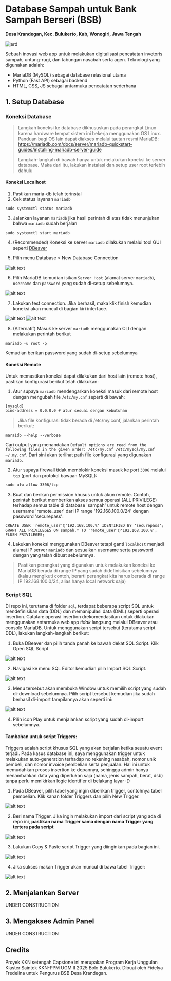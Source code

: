 # Database Sampah untuk Bank Sampah Berseri (BSB)

**Desa Krandegan, Kec. Bulukerto, Kab, Wonogiri, Jawa Tengah**

![erd](assets/erd/Database_BSB.png)

Sebuah inovasi web app untuk melakukan digitalisasi pencatatan invetoris sampah, untung-rugi, dan tabungan nasabah serta agen. Teknologi yang digunakan adalah:
- MariaDB (MySQL) sebagai database relasional utama
- Python (Fast API) sebagai backend
- HTML, CSS, JS sebagai antarmuka pencatatan sederhana

## 1. Setup Database

### Koneksi Database

> Langkah koneksi ke database dikhususkan pada perangkat Linux karena hardware tempat sistem ini bekerja menggunakan OS Linux. Panduan bagi OS lain dapat diakses melalui tautan resmi MariaDB: https://mariadb.com/docs/server/mariadb-quickstart-guides/installing-mariadb-server-guide 
> 
> Langkah-langkah di bawah hanya untuk melakukan koneksi ke server database. Maka dari itu, lakukan instalasi dan setup user root terlebih dahulu

#### Koneksi Localhost

1. Pastikan maria-db telah terinstal
2. Cek status layanan `mariadb` 
```
sudo systemctl status mariadb
```
3. Jalankan layanan `mariadb` jika hasil perintah di atas tidak menunjukan bahwa `mariadb` sudah berjalan
```
sudo systemctl start mariadb
```
4. (Recommended) Koneksi ke server `mariadb` dilakukan melalui tool GUI seperti [DBeaver](https://dbeaver.io/download/)

5. Pilih menu Database > New Database Connection

![alt text](assets/mariadb-1.png)

6. Pilih MariaDB kemudian isikan `Server Host` (alamat server `mariadb`), `username` dan `password` yang sudah di-setup sebelumnya.

![alt text](assets/mariadb-2.png)

7. Lakukan test connection. Jika berhasil, maka klik finish kemudian koneksi akan muncul di bagian kiri interface.

![alt text](assets/mariadb-3.png) ![alt text](assets/mariadb-4.png)

8. (Alternatif) Masuk ke server `mariadb` menggunakan CLI dengan melakukan perintah berikut
```
mariadb -u root -p
```
Kemudian berikan password yang sudah di-setup sebelumnya

#### Koneksi Remote

Untuk memastikan koneksi dapat dilakukan dari host lain (remote host), pastikan konfigurasi berikut telah dilakukan:

1. Atur supaya `mariadb` mendengarkan koneksi masuk dari remote host dengan mengubah file `/etc/my.cnf` seperti di bawah:

```
[mysqld]
bind-address = 0.0.0.0 # atur sesuai dengan kebutuhan
```
> Jika file konfigurasi tidak berada di /etc/my.conf, jalankan perintah berikut:

```
maraidb --help --verbose
```
Cari output yang menandakan `Default options are read from the following files in the given order: /etc/my.cnf /etc/mysql/my.cnf ~/.my.cnf`. Dari sini akan terlihat path file konfigurasi yang digunakan `mariadb`. 

2. Atur supaya firewall tidak memblokir koneksi masuk ke port `3306` melalui `tcp` (port dan protokol bawaan MySQL):

```
sudo ufw allow 3306/tcp
```

3. Buat dan berikan permission khusus untuk akun remote. Contoh, perintah berikut memberikan akses semua operasi (ALL PRIVILEGE) terhadap semua table di database 'sampah' untuk remote host dengan username 'remote_user' dari IP range '192.168.100.0/24' dengan password 'securepass':

```
CREATE USER 'remote_user'@'192.168.100.%' IDENTIFIED BY 'securepass';
GRANT ALL PRIVILEGES ON sampah.* TO 'remote_user'@'192.168.100.%';
FLUSH PRIVILEGES;
```

4. Lakukan koneksi menggunakan DBeaver tetapi ganti `localhost` menjadi alamat IP server `mariadb` dan sesuaikan username serta password dengan yang telah dibuat sebelumnya.

> Pastikan perangkat yang digunakan untuk melakukan koneksi ke MariaDB berada di range IP yang sudah didefinisikan sebelumnya (kalau mengikuti contoh, berarti perangkat kita harus berada di range IP 192.168.100.0/24, alias hanya local network saja)

### Script SQL

Di repo ini, terutama di folder `sql`, terdapat beberapa script SQL untuk mendefinisikan data (DDL) dan memanipulasi data (DML) seperti operasi insertion. Catatan: operasi insertion drekomendasikan untuk dilakukan menggunakan antarmuka web app *tidak* langsung melalui DBeaver atau console MariaDB. Untuk menggunakan script tersebut (terutama script DDL), lakukan langkah-langkah berikut:

1. Buka DBeaver dan pilih tanda panah ke bawah dekat SQL Script. Klik Open SQL Script

![alt text](assets/ddl-1.png)

2. Navigasi ke menu SQL Editor kemudian pilih Import SQL Script.

![alt text](assets/ddl-2.png)

3. Menu tersebut akan membuka Window untuk memilih script yang sudah di-download sebelumnya. Pilih script tersebut kemudian jika sudah berhasil di-import tampilannya akan seperti ini:

![alt text](assets/ddl-3.png)

4. Pilih icon Play untuk menjalankan script yang sudah di-import sebelumnya. 

#### Tambahan untuk script Triggers:

Triggers adalah script khusus SQL yang akan berjalan ketika seuatu event terjadi. Pada kasus database ini, saya menggunakan trigger untuk melakukan auto-generation terhadap no rekening nasabah, nomor unik pembeli, dan nomor invoice pembelian serta penjualan. Hal ini untuk memudahkan proses insertion ke depannya, sehingga admin hanya menambahkan data yang diperlukan saja (nama, jenis sampah, berat, dsb) tanpa perlu memikirkan logic identifier di belakang layar :D

1. Pada DBeaver, pilih tabel yang ingin diberikan trigger, contohnya tabel pembelian. Klik kanan folder Triggers dan pilih New Trigger.

![alt text](assets/trigger-1.png)

2. Beri nama Trigger. Jika ingin melakukan import dari script yang ada di repo ini, **pastikan nama Trigger sama dengan nama Trigger yang tertera pada script**

![alt text](assets/trigger-2.png)

3. Lakukan Copy & Paste script Trigger yang diinginkan pada bagian ini.

![alt text](assets/trigger-3.png)

4. Jika sukses makan Trigger akan muncul di bawa tabel Trigger:

![alt text](assets/trigger-4.png)

## 2. Menjalankan Server

UNDER CONSTRUCTION

## 3. Mengakses Admin Panel

UNDER CONSTRUCTION

## Credits

Proyek KKN setengah Capstone ini merupakan Program Kerja Unggulan Klaster Saintek KKN-PPM UGM II 2025 Bolo Bulukerto. Dibuat oleh Fidelya Fredelina untuk Pengurus BSB Desa Krandegan.